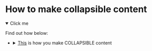 # How to make collapsible content

<details open>
<summary>Click me</summary>

Find out how below:

+ <details> 
    <summary><ins>This</ins> is how you make COLLAPSIBLE content</summary>
      trial

    + <details>
        <summary> Initial experiments ⬇</summary>

        (1) dropdown trial
            <details>
            <summary>dropdown trial</summary>
            <br>
            Successful dropdown?
            </details>
        (2) copy pasta trial from [ link](https://dev.to/asyraf/how-to-add-dropdown-in-markdown-o78) 
            <details>
            <summary>How do I dropdown></summary>
            <br>
            This is how you dropdown.
            </details>
                How to add Dropdown in Markdown  - DEV Community


